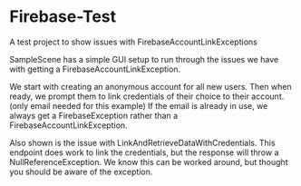 # Firebase-Test
A test project to show issues with FirebaseAccountLinkExceptions

SampleScene has a simple GUI setup to run through the issues we have with getting a FirebaseAccountLinkException.

We start with creating an anonymous account for all new users.
Then when ready, we prompt them to link credentials of their choice to their account. (only email needed for this example)
If the email is already in use, we always get a FirebaseException rather than a FirebaseAccountLinkException.

Also shown is the issue with LinkAndRetrieveDataWithCredentials. This endpoint does work to link the credentials, but the response will throw a NullReferenceException. We know this can be worked around, but thought you should be aware of the exception.

